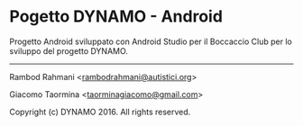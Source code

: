 # Pogetto DYNAMO - Android

Progetto Android sviluppato con Android Studio per il Boccaccio Club per lo sviluppo del progetto DYNAMO.

---

Rambod Rahmani <<rambodrahmani@autistici.org>>

Giacomo Taormina <<taorminagiacomo@gmail.com>>

Copyright (c) DYNAMO 2016. All rights reserved.

